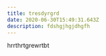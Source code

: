 ```yaml
---
title: tresdyrgrd
date: 2020-06-30T15:49:31.643Z
description: fdshgjhgjdhgfh
---
```

hrrthrtgrewrtbt